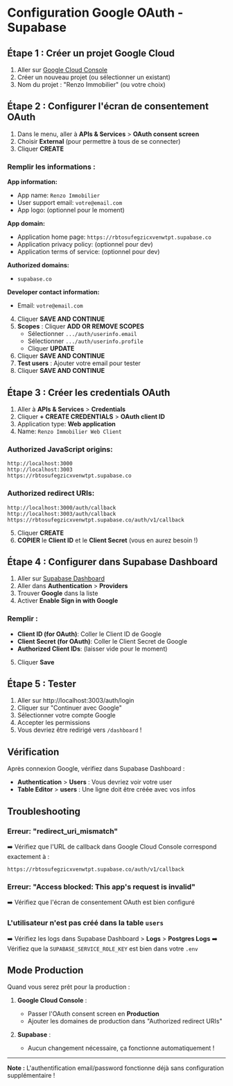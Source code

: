 # Configuration Google OAuth - Supabase

## Étape 1 : Créer un projet Google Cloud

1. Aller sur [Google Cloud Console](https://console.cloud.google.com/)
2. Créer un nouveau projet (ou sélectionner un existant)
3. Nom du projet : "Renzo Immobilier" (ou votre choix)

## Étape 2 : Configurer l'écran de consentement OAuth

1. Dans le menu, aller à **APIs & Services** > **OAuth consent screen**
2. Choisir **External** (pour permettre à tous de se connecter)
3. Cliquer **CREATE**

### Remplir les informations :

**App information:**
- App name: `Renzo Immobilier`
- User support email: `votre@email.com`
- App logo: (optionnel pour le moment)

**App domain:**
- Application home page: `https://rbtosufegzicxvenwtpt.supabase.co`
- Application privacy policy: (optionnel pour dev)
- Application terms of service: (optionnel pour dev)

**Authorized domains:**
- `supabase.co`

**Developer contact information:**
- Email: `votre@email.com`

4. Cliquer **SAVE AND CONTINUE**
5. **Scopes** : Cliquer **ADD OR REMOVE SCOPES**
   - Sélectionner `.../auth/userinfo.email`
   - Sélectionner `.../auth/userinfo.profile`
   - Cliquer **UPDATE**
6. Cliquer **SAVE AND CONTINUE**
7. **Test users** : Ajouter votre email pour tester
8. Cliquer **SAVE AND CONTINUE**

## Étape 3 : Créer les credentials OAuth

1. Aller à **APIs & Services** > **Credentials**
2. Cliquer **+ CREATE CREDENTIALS** > **OAuth client ID**
3. Application type: **Web application**
4. Name: `Renzo Immobilier Web Client`

### Authorized JavaScript origins:
```
http://localhost:3000
http://localhost:3003
https://rbtosufegzicxvenwtpt.supabase.co
```

### Authorized redirect URIs:
```
http://localhost:3000/auth/callback
http://localhost:3003/auth/callback
https://rbtosufegzicxvenwtpt.supabase.co/auth/v1/callback
```

5. Cliquer **CREATE**
6. **COPIER** le **Client ID** et le **Client Secret** (vous en aurez besoin !)

## Étape 4 : Configurer dans Supabase Dashboard

1. Aller sur [Supabase Dashboard](https://supabase.com/dashboard/project/rbtosufegzicxvenwtpt)
2. Aller dans **Authentication** > **Providers**
3. Trouver **Google** dans la liste
4. Activer **Enable Sign in with Google**

### Remplir :
- **Client ID (for OAuth)**: Coller le Client ID de Google
- **Client Secret (for OAuth)**: Coller le Client Secret de Google
- **Authorized Client IDs**: (laisser vide pour le moment)

5. Cliquer **Save**

## Étape 5 : Tester

1. Aller sur http://localhost:3003/auth/login
2. Cliquer sur "Continuer avec Google"
3. Sélectionner votre compte Google
4. Accepter les permissions
5. Vous devriez être redirigé vers `/dashboard` !

## Vérification

Après connexion Google, vérifiez dans Supabase Dashboard :
- **Authentication** > **Users** : Vous devriez voir votre user
- **Table Editor** > **users** : Une ligne doit être créée avec vos infos

## Troubleshooting

### Erreur: "redirect_uri_mismatch"
➡️ Vérifiez que l'URL de callback dans Google Cloud Console correspond exactement à :
```
https://rbtosufegzicxvenwtpt.supabase.co/auth/v1/callback
```

### Erreur: "Access blocked: This app's request is invalid"
➡️ Vérifiez que l'écran de consentement OAuth est bien configuré

### L'utilisateur n'est pas créé dans la table `users`
➡️ Vérifiez les logs dans Supabase Dashboard > **Logs** > **Postgres Logs**
➡️ Vérifiez que la `SUPABASE_SERVICE_ROLE_KEY` est bien dans votre `.env`

## Mode Production

Quand vous serez prêt pour la production :

1. **Google Cloud Console** :
   - Passer l'OAuth consent screen en **Production**
   - Ajouter les domaines de production dans "Authorized redirect URIs"

2. **Supabase** :
   - Aucun changement nécessaire, ça fonctionne automatiquement !

---

**Note :** L'authentification email/password fonctionne déjà sans configuration supplémentaire !
